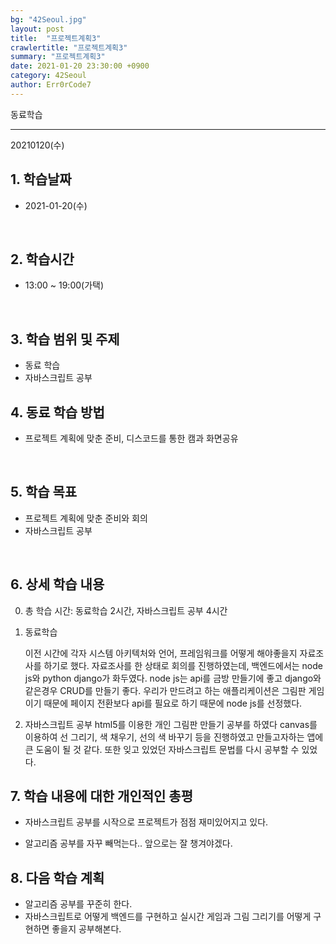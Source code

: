 ```yaml
---
bg: "42Seoul.jpg"
layout: post
title:  "프로젝트계획3"
crawlertitle: "프로젝트계획3"
summary: "프로젝트계획3"
date: 2021-01-20 23:30:00 +0900
category: 42Seoul
author: Err0rCode7
---
```


동료학습

---

20210120(수)

## 1. 학습날짜

- 2021-01-20(수)
<br>

## 2. 학습시간

- 13:00 ~ 19:00(가택)
<br>

## 3. 학습 범위 및 주제

- 동료 학습
- 자바스크립트 공부

## 4. 동료 학습 방법

- 프로젝트 계획에 맞춘 준비, 디스코드를 통한 캠과 화면공유
<br>

## 5. 학습 목표

- 프로젝트 계획에 맞춘 준비와 회의
- 자바스크립트 공부

<br>

## 6. 상세 학습 내용
0. 총 학습 시간: 동료학습 2시간, 자바스크립트 공부 4시간

1. 동료학습

	이전 시간에 각자 시스템 아키텍처와 언어, 프레임워크를 어떻게 해야좋을지 자료조사를 하기로 했다. 자료조사를 한 상태로 회의를 진행하였는데, 백엔드에서는 node js와 python django가 화두였다. node js는 api를 금방 만들기에 좋고 django와 같은경우 CRUD를 만들기 좋다. 우리가 만드려고 하는 애플리케이션은 그림판 게임이기 때문에 페이지 전환보다 api를 필요로 하기 때문에 node js를 선정했다.

2. 자바스크립트 공부
	html5를 이용한 개인 그림판 만들기 공부를 하였다 canvas를 이용하여 선 그리기, 색 채우기, 선의 색 바꾸기 등을 진행하였고 만들고자하는 앱에 큰 도움이 될 것 같다. 또한 잊고 있었던 자바스크립트 문법를 다시 공부할 수 있었다.

## 7. 학습 내용에 대한 개인적인 총평

- 자바스크립트 공부를 시작으로 프로젝트가 점점 재미있어지고 있다.

- 알고리즘 공부를 자꾸 빼먹는다.. 앞으로는 잘 챙겨야겠다.

## 8. 다음 학습 계획

- 알고리즘 공부를 꾸준히 한다.
- 자바스크립트로 어떻게 백엔드를 구현하고 실시간 게임과 그림 그리기를 어떻게 구현하면 좋을지 공부해본다.
